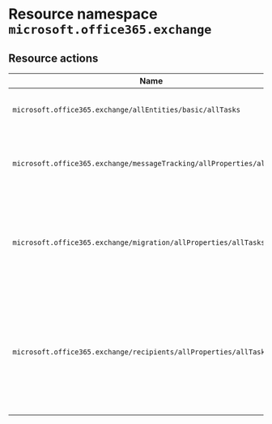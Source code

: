 # Resource namespace `microsoft.office365.exchange`
## Resource actions
|Name|Description|Privileged|
|-|-|-|
|`microsoft.office365.exchange/allEntities/basic/allTasks`|Manage all aspects of Exchange Online|False|
|`microsoft.office365.exchange/messageTracking/allProperties/allTasks`|Manage all tasks in message tracking in Exchange Online|False|
|`microsoft.office365.exchange/migration/allProperties/allTasks`|Manage all tasks related to migration of recipients in Exchange Online|False|
|`microsoft.office365.exchange/recipients/allProperties/allTasks`|Create and delete all recipients, and read and update all properties of recipients in Exchange Online|False|
